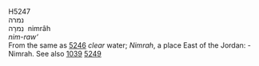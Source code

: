 <body>
  <p>H5247<br>  נמרה  <br> נִמרָה  ‎  nimrâh  <br><i>nim-raw‘ </i><br>From the same as <a href="h5246.htm">5246</a>  <i>clear</i> water; <i>Nimrah</i>, a place East of the Jordan: - Nimrah. See also <a href="h1039.htm">1039</a>  <a href="h5249.htm">5249</a> <br></p>
 </body>